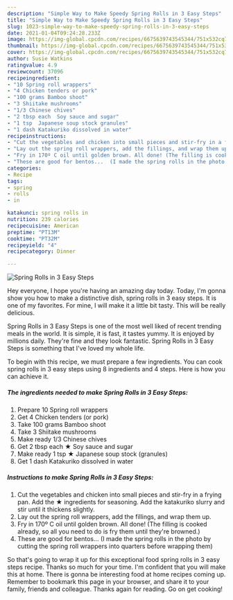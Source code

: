 ```yaml
---
description: "Simple Way to Make Speedy Spring Rolls in 3 Easy Steps"
title: "Simple Way to Make Speedy Spring Rolls in 3 Easy Steps"
slug: 1023-simple-way-to-make-speedy-spring-rolls-in-3-easy-steps
date: 2021-01-04T09:24:28.233Z
image: https://img-global.cpcdn.com/recipes/6675639743545344/751x532cq70/spring-rolls-in-3-easy-steps-recipe-main-photo.jpg
thumbnail: https://img-global.cpcdn.com/recipes/6675639743545344/751x532cq70/spring-rolls-in-3-easy-steps-recipe-main-photo.jpg
cover: https://img-global.cpcdn.com/recipes/6675639743545344/751x532cq70/spring-rolls-in-3-easy-steps-recipe-main-photo.jpg
author: Susie Watkins
ratingvalue: 4.9
reviewcount: 37096
recipeingredient:
- "10 Spring roll wrappers"
- "4 Chicken tenders or pork"
- "100 grams Bamboo shoot"
- "3 Shiitake mushrooms"
- "1/3 Chinese chives"
- "2 tbsp each  Soy sauce and sugar"
- "1 tsp  Japanese soup stock granules"
- "1 dash Katakuriko dissolved in water"
recipeinstructions:
- "Cut the vegetables and chicken into small pieces and stir-fry in a frying pan. Add the ★ ingredients for seasoning. Add the katakuriko slurry and stir until it thickens slightly."
- "Lay out the spring roll wrappers, add the fillings, and wrap them up."
- "Fry in 170º C oil until golden brown. All done! (The filling is cooked already, so all you need to do is fry them until they&#39;re browned.)"
- "These are good for bentos...  (I made the spring rolls in the photo by cutting the spring roll wrappers into quarters before wrapping them)"
categories:
- Recipe
tags:
- spring
- rolls
- in

katakunci: spring rolls in 
nutrition: 239 calories
recipecuisine: American
preptime: "PT13M"
cooktime: "PT32M"
recipeyield: "4"
recipecategory: Dinner

---
```



![Spring Rolls in 3 Easy Steps](https://img-global.cpcdn.com/recipes/6675639743545344/751x532cq70/spring-rolls-in-3-easy-steps-recipe-main-photo.jpg)

Hey everyone, I hope you're having an amazing day today. Today, I'm gonna show you how to make a distinctive dish, spring rolls in 3 easy steps. It is one of my favorites. For mine, I will make it a little bit tasty. This will be really delicious.



Spring Rolls in 3 Easy Steps is one of the most well liked of recent trending meals in the world. It is simple, it is fast, it tastes yummy. It is enjoyed by millions daily. They're fine and they look fantastic. Spring Rolls in 3 Easy Steps is something that I've loved my whole life.


To begin with this recipe, we must prepare a few ingredients. You can cook spring rolls in 3 easy steps using 8 ingredients and 4 steps. Here is how you can achieve it.

<!--inarticleads1-->

##### The ingredients needed to make Spring Rolls in 3 Easy Steps:

1. Prepare 10 Spring roll wrappers
1. Get 4 Chicken tenders (or pork)
1. Take 100 grams Bamboo shoot
1. Take 3 Shiitake mushrooms
1. Make ready 1/3 Chinese chives
1. Get 2 tbsp each ★ Soy sauce and sugar
1. Make ready 1 tsp ★ Japanese soup stock (granules)
1. Get 1 dash Katakuriko dissolved in water




<!--inarticleads2-->

##### Instructions to make Spring Rolls in 3 Easy Steps:

1. Cut the vegetables and chicken into small pieces and stir-fry in a frying pan. Add the ★ ingredients for seasoning. Add the katakuriko slurry and stir until it thickens slightly.
1. Lay out the spring roll wrappers, add the fillings, and wrap them up.
1. Fry in 170º C oil until golden brown. All done! (The filling is cooked already, so all you need to do is fry them until they&#39;re browned.)
1. These are good for bentos...  (I made the spring rolls in the photo by cutting the spring roll wrappers into quarters before wrapping them)




So that's going to wrap it up for this exceptional food spring rolls in 3 easy steps recipe. Thanks so much for your time. I'm confident that you will make this at home. There is gonna be interesting food at home recipes coming up. Remember to bookmark this page in your browser, and share it to your family, friends and colleague. Thanks again for reading. Go on get cooking!
